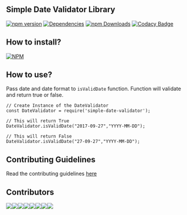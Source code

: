 ## Simple Date Validator Library
[![npm version](https://badge.fury.io/js/simpledatevalidator.svg)](https://badge.fury.io/js/simpledatevalidator)
[![Dependencies](https://david-dm.org/arshadkazmi42/simple-date-validator.svg)](https://david-dm.org/arshadkazmi42/simple-date-validator)
[![npm Downloads](https://img.shields.io/npm/dm/simpledatevalidator.svg)](https://www.npmjs.com/package/simpledatevalidator)
[![Codacy Badge](https://api.codacy.com/project/badge/Grade/12b4f952ec1e497e8d2c2f88638672f5)](https://www.codacy.com/app/arshadkazmi42/simple-date-validator?utm_source=github.com&amp;utm_medium=referral&amp;utm_content=arshadkazmi42/simple-date-validator&amp;utm_campaign=Badge_Grade)

## How to install?
[![NPM](https://nodei.co/npm/simpledatevalidator.png)](https://www.npmjs.com/package/simpledatevalidator/)

## How to use?
Pass date and date format to `isValidDate` function.
Function will validate and return true or false.

```
// Create Instance of the DateValidator
const DateValidator = require('simple-date-validator');

// This will return True
DateValidator.isValidDate("2017-09-27","YYYY-MM-DD");

// This will return False
DateValidator.isValidDate("27-09-27","YYYY-MM-DD");
```

## Contributing Guidelines

Read the contributing guidelines [here](https://github.com/arshadkazmi42/simple-date-validator/blob/master/CONTRIBUTING.md)

## Contributors

[![](https://sourcerer.io/fame/arshadkazmi42/arshadkazmi42/simple-date-validator/images/0)](https://sourcerer.io/fame/arshadkazmi42/arshadkazmi42/simple-date-validator/links/0)[![](https://sourcerer.io/fame/arshadkazmi42/arshadkazmi42/simple-date-validator/images/1)](https://sourcerer.io/fame/arshadkazmi42/arshadkazmi42/simple-date-validator/links/1)[![](https://sourcerer.io/fame/arshadkazmi42/arshadkazmi42/simple-date-validator/images/2)](https://sourcerer.io/fame/arshadkazmi42/arshadkazmi42/simple-date-validator/links/2)[![](https://sourcerer.io/fame/arshadkazmi42/arshadkazmi42/simple-date-validator/images/3)](https://sourcerer.io/fame/arshadkazmi42/arshadkazmi42/simple-date-validator/links/3)[![](https://sourcerer.io/fame/arshadkazmi42/arshadkazmi42/simple-date-validator/images/4)](https://sourcerer.io/fame/arshadkazmi42/arshadkazmi42/simple-date-validator/links/4)[![](https://sourcerer.io/fame/arshadkazmi42/arshadkazmi42/simple-date-validator/images/5)](https://sourcerer.io/fame/arshadkazmi42/arshadkazmi42/simple-date-validator/links/5)[![](https://sourcerer.io/fame/arshadkazmi42/arshadkazmi42/simple-date-validator/images/6)](https://sourcerer.io/fame/arshadkazmi42/arshadkazmi42/simple-date-validator/links/6)[![](https://sourcerer.io/fame/arshadkazmi42/arshadkazmi42/simple-date-validator/images/7)](https://sourcerer.io/fame/arshadkazmi42/arshadkazmi42/simple-date-validator/links/7)
